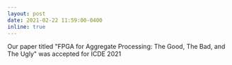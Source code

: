 ```yaml
---
layout: post
date: 2021-02-22 11:59:00-0400
inline: true
---
```


Our paper titled "FPGA for Aggregate Processing: The Good, The Bad, and The Ugly" was accepted for ICDE 2021
